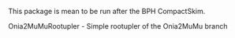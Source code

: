 This package is mean to be run after the BPH CompactSkim.

Onia2MuMuRootupler - Simple rootupler of the Onia2MuMu branch 
